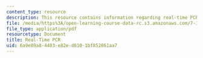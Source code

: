 ```yaml
---
content_type: resource
description: This resource contains information regarding real-time PCR.
file: /media/https%3A/open-learning-course-data-rc.s3.amazonaws.com/7-15-experimental-molecular-genetics-spring-2015/6a9e89a84403e82ed6101bf852861aa7_MIT7_15S15_Real_Time_PCR.pdf
file_type: application/pdf
resourcetype: Document
title: Real-Time PCR
uid: 6a9e89a8-4403-e82e-d610-1bf852861aa7
---
```

